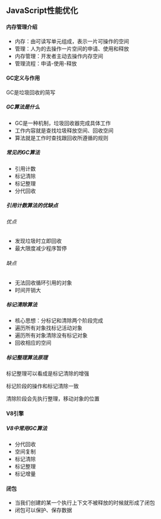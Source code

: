 ## JavaScript性能优化

#### 内存管理介绍

- 内存：由可读写单元组成，表示一片可操作的空间
- 管理：人为的去操作一片空间的申请、使用和释放
- 内存管理：开发者主动去操作内存空间
- 管理流程：申请-使用-释放

#### GC定义与作用

GC是垃圾回收的简写

##### GC算法是什么

- GC是一种机制，垃圾回收器完成具体工作
- 工作内容就是查找垃圾释放空间、回收空间
- 算法就是工作时查找跟回收所遵循的规则

##### 常见的GC算法

- 引用计数
- 标记清除
- 标记整理
- 分代回收

##### 引用计数算法的优缺点

###### 优点

- 发现垃圾时立即回收
- 最大限度减少程序暂停

###### 缺点

- 无法回收循环引用的对象
- 时间开销大

##### 标记清除算法

- 核心思想：分标记和清除两个阶段完成
- 遍历所有对象找标记活动对象
- 遍历所有对象清除没有标记对象
- 回收相应的空间 

##### 标记整理算法原理

标记整理可以看成是标记清除的增强

标记阶段的操作和标记清除一致

清除阶段会先执行整理，移动对象的位置

#### V8引擎

##### V8中常用GC算法

- 分代回收
- 空间复制
- 标记清除
- 标记整理
- 标记增量

#### 闭包

- 当我们创建的某一个执行上下文不被释放的时候就形成了闭包
- 闭包可以保护、保存数据